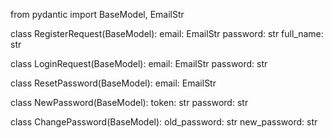 from pydantic import BaseModel, EmailStr


class RegisterRequest(BaseModel):
    email: EmailStr
    password: str
    full_name: str


class LoginRequest(BaseModel):
    email: EmailStr
    password: str


class ResetPassword(BaseModel):
    email: EmailStr


class NewPassword(BaseModel):
    token: str
    password: str


class ChangePassword(BaseModel):
    old_password: str
    new_password: str
